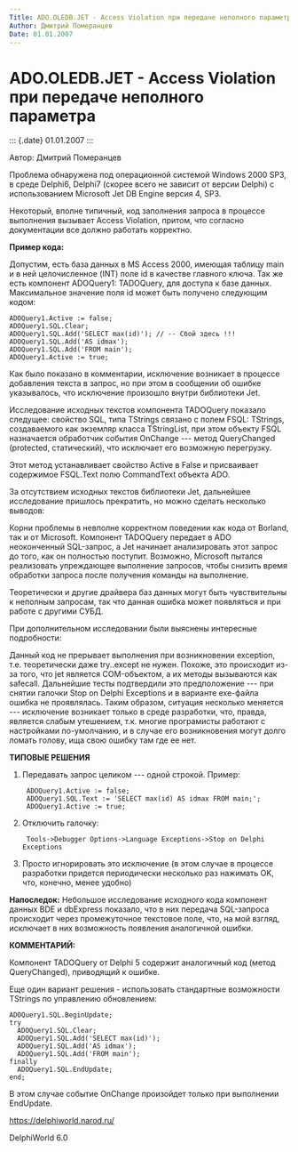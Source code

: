 ```yaml
---
Title: ADO.OLEDB.JET - Access Violation при передаче неполного параметра
Author: Дмитрий Померанцев
Date: 01.01.2007
---
```



ADO.OLEDB.JET - Access Violation при передаче неполного параметра
==================================================================

::: {.date}
01.01.2007
:::

Автор: Дмитрий Померанцев

Проблема обнаружена под операционной системой Windows 2000 SP3, в среде
Delphi6, Delphi7 (скорее всего не зависит от версии Delphi) с
использованием Microsoft Jet DB Engine версия 4, SP3.

Некоторый, вполне типичный, код заполнения запроса в процессе выполнения
вызывает Access Violation, притом, что согласно документации все должно
работать корректно.

**Пример кода:**

Допустим, есть база данных в MS Access 2000, имеющая таблицу main и в
ней целочисленное (INT) поле id в качестве главного ключа. Так же есть
компонент ADOQuery1: TADOQuery, для доступа к базе данных. Максимальное
значение поля id может быть получено следующим кодом:

    ADOQuery1.Active := false;
    ADOQuery1.SQL.Clear;
    ADOQuery1.SQL.Add('SELECT max(id)'); // -- Сбой здесь !!!
    ADOQuery1.SQL.Add('AS idmax');
    ADOQuery1.SQL.Add('FROM main');
    ADOQuery1.Active := true;

Как было показано в комментарии, исключение возникает в процессе
добавления текста в запрос, но при этом в сообщении об ошибке
указывалось, что исключение произошло внутри библиотеки Jet.

Исследование исходных текстов компонента TADOQuery показало следущее:
свойство SQL, типа TStrings связано с полем FSQL: TStrings, создаваемого
как экземляр класса TStringList, при этом объекту FSQL назначается
обработчик события OnChange --- метод QueryChanged (protected,
статический), что исключает его возможную перегрузку.

Этот метод устанавливает свойство Active в False и присваивает
содержимое FSQL.Text полю CommandText объекта ADO.

За отсутствием исходных текстов библиотеки Jet, дальнейшее исследование
пришлось прекратить, но можно сделать несколько выводов:

Корни проблемы в невполне корректном поведении как кода от Borland, так
и от Microsoft. Компонент TADOQuery передает в ADO неоконченный
SQL-запрос, а Jet начинает анализировать этот запрос до того, как он
полностью поступит. Возможно, Microsoft пытался реализовать упреждающее
выполнение запросов, чтобы снизить время обработки запроса после
получения команды на выполнение.

Теоретически и другие драйвера баз данных могут быть чувствительны к
неполным запросам, так что данная ошибка может появляться и при работе с
другими СУБД.

При дополнительном исследовании были выяснены интересные подробности:

Данный код не прерывает выполнения при возникновении exception, т.е.
теоретически даже try..except не нужен. Похоже, это происходит из-за
того, что jet является COM-объектом, а их методы вызываются как
safecall. Дальнейшие тесты подтвердили это предположение --- при снятии
галочки Stop on Delphi Exceptions и в варианте exe-файла ошибка не
проявлялась. Таким образом, ситуация несколько меняется --- исключение
возникает только в среде разработки, что, правда, является слабым
утешением, т.к. многие програмисты работают с настройками по-умолчанию,
и в случае его возникновения могут долго ломать голову, ища свою ошибку
там где ее нет.

**ТИПОВЫЕ РЕШЕНИЯ**

1. Передавать запрос целиком --- одной строкой. Пример:

        ADOQuery1.Active := false;
        ADOQuery1.SQL.Text := 'SELECT max(id) AS idmax FROM main;';
        ADOQuery1.Active := true;

2. Отключить галочку:

        Tools->Debugger Options->Language Exceptions->Stop on Delphi Exceptions

3. Просто игнорировать это исключение (в этом случае в процессе
разработки придется периодически несколько раз нажимать OK, что,
конечно, менее удобно)

**Напоследок:**
Небольшое исследование исходного кода компонент данных BDE и
dbExpress показало, что в них передача SQL-запроса происходит через
промежуточное текстовое поле, что, на мой взгляд, исключает в них
возможность появления аналогичной ошибки.

**КОММЕНТАРИЙ:**

Компонент TADOQuery от Delphi 5 содержит аналогичный код (метод
QueryChanged), приводящий к ошибке.

Еще один вариант решения - использовать стандартные возможности TStrings
по управлению обновлением:

    ADOQuery1.SQL.BeginUpdate;
    try
      ADOQuery1.SQL.Clear;
      ADOQuery1.SQL.Add('SELECT max(id)');
      ADOQuery1.SQL.Add('AS idmax');
      ADOQuery1.SQL.Add('FROM main');
    finally
      ADOQuery1.SQL.EndUpdate;
    end;

В этом случае событие OnChange произойдет только при выполнении
EndUpdate.

<https://delphiworld.narod.ru/>

DelphiWorld 6.0
